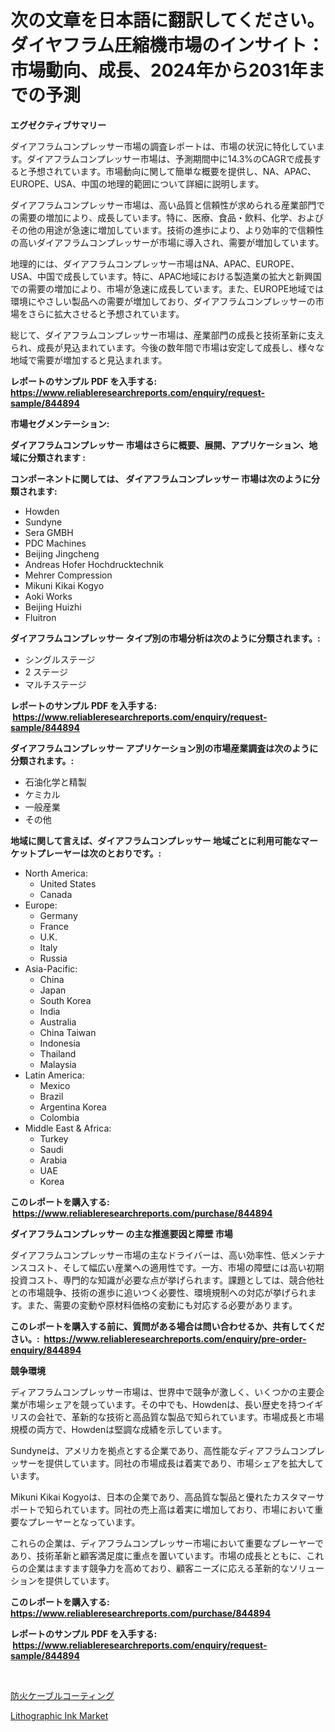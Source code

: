 <p><h1>次の文章を日本語に翻訳してください。 ダイヤフラム圧縮機市場のインサイト：市場動向、成長、2024年から2031年までの予測</h1></p><p><strong>エグゼクティブサマリー</strong></p>
<p><p>ダイアフラムコンプレッサー市場の調査レポートは、市場の状況に特化しています。ダイアフラムコンプレッサー市場は、予測期間中に14.3%のCAGRで成長すると予想されています。市場動向に関して簡単な概要を提供し、NA、APAC、EUROPE、USA、中国の地理的範囲について詳細に説明します。</p><p>ダイアフラムコンプレッサー市場は、高い品質と信頼性が求められる産業部門での需要の増加により、成長しています。特に、医療、食品・飲料、化学、およびその他の用途が急速に増加しています。技術の進歩により、より効率的で信頼性の高いダイアフラムコンプレッサーが市場に導入され、需要が増加しています。</p><p>地理的には、ダイアフラムコンプレッサー市場はNA、APAC、EUROPE、USA、中国で成長しています。特に、APAC地域における製造業の拡大と新興国での需要の増加により、市場が急速に成長しています。また、EUROPE地域では環境にやさしい製品への需要が増加しており、ダイアフラムコンプレッサーの市場をさらに拡大させると予想されています。</p><p>総じて、ダイアフラムコンプレッサー市場は、産業部門の成長と技術革新に支えられ、成長が見込まれています。今後の数年間で市場は安定して成長し、様々な地域で需要が増加すると見込まれます。</p></p>
<p><strong>レポートのサンプル PDF を入手する: <a href="https://www.reliableresearchreports.com/enquiry/request-sample/844894">https://www.reliableresearchreports.com/enquiry/request-sample/844894</a></strong></p>
<p><strong>市場セグメンテーション:</strong></p>
<p><strong> ダイアフラムコンプレッサー 市場はさらに概要、展開、アプリケーション、地域に分類されます :</strong></p>
<p><strong>コンポーネントに関しては、 ダイアフラムコンプレッサー 市場は次のように分類されます: &nbsp;</strong></p>
<p><ul><li>Howden</li><li>Sundyne</li><li>Sera GMBH</li><li>PDC Machines</li><li>Beijing Jingcheng</li><li>Andreas Hofer Hochdrucktechnik</li><li>Mehrer Compression</li><li>Mikuni Kikai Kogyo</li><li>Aoki Works</li><li>Beijing Huizhi</li><li>Fluitron</li></ul></p>
<p><strong> ダイアフラムコンプレッサー タイプ別の市場分析は次のように分類されます。:</strong></p>
<p><ul><li>シングルステージ</li><li>2 ステージ</li><li>マルチステージ</li></ul></p>
<p><strong>レポートのサンプル PDF を入手する: &nbsp;<a href="https://www.reliableresearchreports.com/enquiry/request-sample/844894">https://www.reliableresearchreports.com/enquiry/request-sample/844894</a></strong></p>
<p><strong> ダイアフラムコンプレッサー アプリケーション別の市場産業調査は次のように分類されます。:</strong></p>
<p><ul><li>石油化学と精製</li><li>ケミカル</li><li>一般産業</li><li>その他</li></ul></p>
<p><strong>地域に関して言えば、ダイアフラムコンプレッサー 地域ごとに利用可能なマーケットプレーヤーは次のとおりです。:</strong></p>
<p><ul>
    <li>
        North America:
        <ul>
            <li>United States</li>
            <li>Canada</li>
        </ul>
    </li>
    <li>
        Europe:
        <ul>
            <li>Germany</li>
            <li>France</li>
            <li>U.K.</li>
            <li>Italy</li>
            <li>Russia</li>
        </ul>
    </li>
    <li>
        Asia-Pacific:
        <ul>
            <li>China</li>
            <li>Japan</li>
            <li>South Korea</li>
            <li>India</li>
            <li>Australia</li>
            <li>China Taiwan</li>
            <li>Indonesia</li>
            <li>Thailand</li>
            <li>Malaysia</li>
        </ul>
    </li>
    <li>
        Latin America:
        <ul>
            <li>Mexico</li>
            <li>Brazil</li>
            <li>Argentina Korea</li>
            <li>Colombia</li>
        </ul>
    </li>
    <li>
        Middle East & Africa:
        <ul>
            <li>Turkey</li>
            <li>Saudi</li>
            <li>Arabia</li>
            <li>UAE</li>
            <li>Korea</li>
        </ul>
    </li>
    </ul></p>
<p><strong>このレポートを購入する: &nbsp;<a href="https://www.reliableresearchreports.com/purchase/844894">https://www.reliableresearchreports.com/purchase/844894</a></strong></p>
<p><strong>ダイアフラムコンプレッサー の主な推進要因と障壁 市場</strong></p>
<p><p>ダイアフラムコンプレッサー市場の主なドライバーは、高い効率性、低メンテナンスコスト、そして幅広い産業への適用性です。一方、市場の障壁には高い初期投資コスト、専門的な知識が必要な点が挙げられます。課題としては、競合他社との市場競争、技術の進歩に追いつく必要性、環境規制への対応が挙げられます。また、需要の変動や原材料価格の変動にも対応する必要があります。</p></p>
<p><strong>このレポートを購入する前に、質問がある場合は問い合わせるか、共有してください。:&nbsp; <a href="https://www.reliableresearchreports.com/enquiry/pre-order-enquiry/844894">https://www.reliableresearchreports.com/enquiry/pre-order-enquiry/844894</a></strong></p>
<p><strong>競争環境</strong></p>
<p><p>ディアフラムコンプレッサー市場は、世界中で競争が激しく、いくつかの主要企業が市場シェアを競っています。その中でも、Howdenは、長い歴史を持つイギリスの会社で、革新的な技術と高品質な製品で知られています。市場成長と市場規模の両方で、Howdenは堅調な成績を示しています。</p><p>Sundyneは、アメリカを拠点とする企業であり、高性能なディアフラムコンプレッサーを提供しています。同社の市場成長は着実であり、市場シェアを拡大しています。</p><p>Mikuni Kikai Kogyoは、日本の企業であり、高品質な製品と優れたカスタマーサポートで知られています。同社の売上高は着実に増加しており、市場において重要なプレーヤーとなっています。</p><p>これらの企業は、ディアフラムコンプレッサー市場において重要なプレーヤーであり、技術革新と顧客満足度に重点を置いています。市場の成長とともに、これらの企業はますます競争力を高めており、顧客ニーズに応える革新的なソリューションを提供しています。</p></p>
<p><strong>このレポートを購入する: &nbsp; <a href="https://www.reliableresearchreports.com/purchase/844894">https://www.reliableresearchreports.com/purchase/844894</a></strong></p>
<p><strong>レポートのサンプル PDF を入手する: &nbsp;<a href="https://www.reliableresearchreports.com/enquiry/request-sample/844894">https://www.reliableresearchreports.com/enquiry/request-sample/844894</a></strong><strong></strong></p>
<p>&nbsp;</p>
<p><p><a href="https://medium.com/@melliestracke2023/%E6%B6%88%E9%98%B2%E3%82%B1%E3%83%BC%E3%83%96%E3%83%AB%E3%82%B3%E3%83%BC%E3%83%86%E3%82%A3%E3%83%B3%E3%82%B0%E5%B8%82%E5%A0%B4%E5%88%86%E6%9E%90-%E3%81%9D%E3%81%AEcagr-%E5%B8%82%E5%A0%B4%E3%82%BB%E3%82%B0%E3%83%A1%E3%83%B3%E3%83%86%E3%83%BC%E3%82%B7%E3%83%A7%E3%83%B3-%E3%81%8A%E3%82%88%E3%81%B3%E3%82%B0%E3%83%AD%E3%83%BC%E3%83%90%E3%83%AB%E7%94%A3%E6%A5%AD%E6%A6%82%E8%A6%81-55e867452001">防火ケーブルコーティング</a></p><p><a href="https://artistic-helicopter-ca9.notion.site/Lithographic-Ink-Market-A-Comprehensive-Report-of-its-Market-Share-Growth-Trends-2024-2031-0d93a16086ce4e69ac72a99965656854">Lithographic Ink Market</a></p></p>